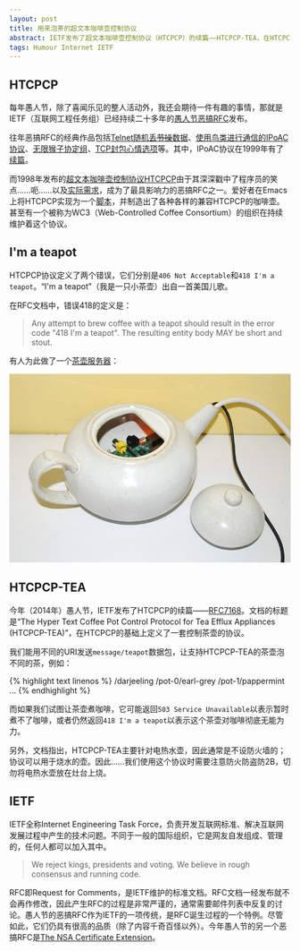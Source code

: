 ```yaml
---
layout: post
title: 用来泡茶的超文本咖啡壶控制协议
abstract: IETF发布了超文本咖啡壶控制协议（HTCPCP）的续篇——HTCPCP-TEA，在HTCPCP的基础上定义了一套控制茶壶的协议。
tags: Humour Internet IETF
---
```


HTCPCP
---

每年愚人节，除了喜闻乐见的整人活动外，我还会期待一件有趣的事情，那就是IETF（互联网工程任务组）已经持续二十多年的[愚人节恶搞RFC](https://en.wikipedia.org/wiki/April_Fools%27_Day_Request_for_Comments)发布。

往年恶搞RFC的经典作品包括[Telnet随机丢<del>节操</del>数据](https://tools.ietf.org/html/rfc748)、[使用鸟类进行通信的IPoAC协议](https://tools.ietf.org/html/rfc1149)、[无限猴子协定组](https://tools.ietf.org/html/rfc2795)、[TCP封包心情选项](https://tools.ietf.org/html/rfc5841)等。其中，IPoAC协议在1999年有了[续篇](https://tools.ietf.org/html/rfc2549)。

而1998年发布的[超文本咖啡壶控制协议HTCPCP](https://tools.ietf.org/html/rfc2324)由于其深深戳中了程序员的笑点……呃……以及[实际需求](http://compsci.ca/blog/death-by-coffee-whats-your-programming-drink/)，成为了最具影响力的恶搞RFC之一。爱好者在Emacs上将HTCPCP实现为一个[脚本](http://www.emacswiki.org/emacs/CoffeeMode)，并制造出了各种各样的兼容HTCPCP的咖啡壶。甚至有一个被称为WC3（Web-Controlled Coffee Consortium）的组织在持续维护着这个协议。

I'm a teapot
---

HTCPCP协议定义了两个错误，它们分别是`406 Not Acceptable`和`418 I'm a teapot`。“I'm a teapot”（我是一只小茶壶）出自一首美国儿歌。

在RFC文档中，错误418的定义是：

> Any attempt to brew coffee with a teapot should result in the error code "418 I'm a teapot". The resulting entity body MAY be short and stout.

有人为此做了一个[茶壶服务器](http://error418.org/)：

![The Error-418 Teapot](/images/2014-04-02-error-418.jpg)

HTCPCP-TEA
---

今年（2014年）愚人节，IETF发布了HTCPCP的续篇——[RFC7168](https://tools.ietf.org/html/rfc7168)。文档的标题是“The Hyper Text Coffee Pot Control Protocol for Tea Efflux Appliances (HTCPCP-TEA)”，在HTCPCP的基础上定义了一套控制茶壶的协议。

我们能用不同的URI发送`message/teapot`数据包，让支持HTCPCP-TEA的茶壶泡不同的茶，例如：

{% highlight text linenos %}
/darjeeling
/pot-0/earl-grey
/pot-1/pappermint
...
{% endhighlight %}

而如果我们试图让茶壶煮咖啡，它可能返回`503 Service Unavailable`以表示暂时煮不了咖啡，或者仍然返回`418 I'm a teapot`以表示这个茶壶对咖啡彻底无能为力。

另外，文档指出，HTCPCP-TEA主要针对电热水壶，因此通常是不设防火墙的；协议可以用于烧水的壶。因此……我们使用这个协议时需要注意防火防盗防2B，切勿将电热水壶放在灶台上烧。

IETF
---

IETF全称Internet Engineering Task Force，负责开发互联网标准、解决互联网发展过程中产生的技术问题。不同于一般的国际组织，它是网友自发组成、管理的，任何人都可以加入其中。

> We reject kings, presidents and voting. We believe in rough consensus and running code.

RFC即Request for Comments，是IETF维护的标准文档。RFC文档一经发布就不会再作修改，因此产生RFC的过程是非常严谨的，通常需要邮件列表中反复的讨论。愚人节的恶搞RFC作为IETF的一项传统，是RFC诞生过程的一个特例。尽管如此，它们仍具有很高的品质（除了内容千奇百怪以外）。今年愚人节的另一个恶搞RFC是[The NSA Certificate Extension](https://tools.ietf.org/html/rfc7169)。
